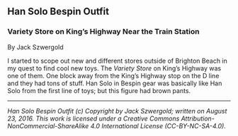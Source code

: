 ## Han Solo Bespin Outfit
### Variety Store on King’s Highway Near the Train Station

By Jack Szwergold

I started to scope out new and different stores outside of Brighton Beach in my quest to find cool new toys. The *Variety Store* on King’s Highway was one of them. One block away from the King’s Highway stop on the D line and they had tons of stuff. Han Solo in Bespin gear was basically like Han Solo from the first line of toys; but this figure had brown pants.

***

*Han Solo Bespin Outfit (c) Copyright by Jack Szwergold; written on August 23, 2016. This work is licensed under a Creative Commons Attribution-NonCommercial-ShareAlike 4.0 International License (CC-BY-NC-SA-4.0).*